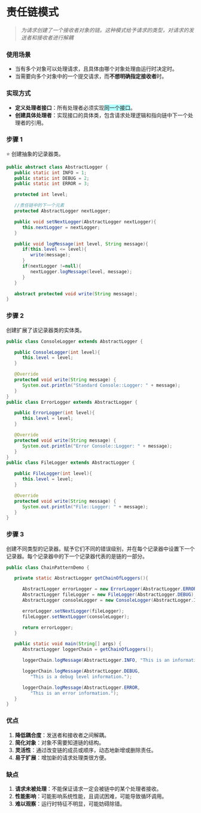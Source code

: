 # 责任链模式

> _为请求创建了一个接收者对象的链。这种模式给予请求的类型，对请求的发送者和接收者进行解耦_

### 使用场景

- 当有多个对象可以处理请求，且具体由哪个对象处理由运行时决定时。
- 当需要向多个对象中的一个提交请求，而**不想明确指定接收者**时。

### 实现方式

- **定义处理者接口**：所有处理者必须实现<span style="background:#b1ffff">同一个接口</span>。
- **创建具体处理者**：实现接口的具体类，包含请求处理逻辑和指向链中下一个处理者的引用。

### 步骤 1

⭐ 创建抽象的记录器类。

```java
public abstract class AbstractLogger {
   public static int INFO = 1;
   public static int DEBUG = 2;
   public static int ERROR = 3;

   protected int level;

   //责任链中的下一个元素
   protected AbstractLogger nextLogger;

   public void setNextLogger(AbstractLogger nextLogger){
      this.nextLogger = nextLogger;
   }

   public void logMessage(int level, String message){
      if(this.level <= level){
         write(message);
      }
      if(nextLogger !=null){
         nextLogger.logMessage(level, message);
      }
   }

   abstract protected void write(String message);
}
```

### 步骤 2

创建扩展了该记录器类的实体类。

```java
public class ConsoleLogger extends AbstractLogger {

   public ConsoleLogger(int level){
      this.level = level;
   }

   @Override
   protected void write(String message) {
      System.out.println("Standard Console::Logger: " + message);
   }
}
public class ErrorLogger extends AbstractLogger {

   public ErrorLogger(int level){
      this.level = level;
   }

   @Override
   protected void write(String message) {
      System.out.println("Error Console::Logger: " + message);
   }
}
public class FileLogger extends AbstractLogger {

   public FileLogger(int level){
      this.level = level;
   }

   @Override
   protected void write(String message) {
      System.out.println("File::Logger: " + message);
   }
}
```

### 步骤 3

创建不同类型的记录器。赋予它们不同的错误级别，并在每个记录器中设置下一个记录器。每个记录器中的下一个记录器代表的是链的一部分。

```java
public class ChainPatternDemo {

   private static AbstractLogger getChainOfLoggers(){

      AbstractLogger errorLogger = new ErrorLogger(AbstractLogger.ERROR);
      AbstractLogger fileLogger = new FileLogger(AbstractLogger.DEBUG);
      AbstractLogger consoleLogger = new ConsoleLogger(AbstractLogger.INFO);

      errorLogger.setNextLogger(fileLogger);
      fileLogger.setNextLogger(consoleLogger);

      return errorLogger;
   }

   public static void main(String[] args) {
      AbstractLogger loggerChain = getChainOfLoggers();

      loggerChain.logMessage(AbstractLogger.INFO, "This is an information.");

      loggerChain.logMessage(AbstractLogger.DEBUG,
         "This is a debug level information.");

      loggerChain.logMessage(AbstractLogger.ERROR,
         "This is an error information.");
   }
}
```

### 优点

1. **降低耦合度**：发送者和接收者之间解耦。
2. **简化对象**：对象不需要知道链的结构。
3. **灵活性**：通过改变链的成员或顺序，动态地新增或删除责任。
4. **易于扩展**：增加新的请求处理类很方便。

### 缺点

1. **请求未被处理**：不能保证请求一定会被链中的某个处理者接收。
2. **性能影响**：可能影响系统性能，且调试困难，可能导致循环调用。
3. **难以观察**：运行时特征不明显，可能妨碍除错。
